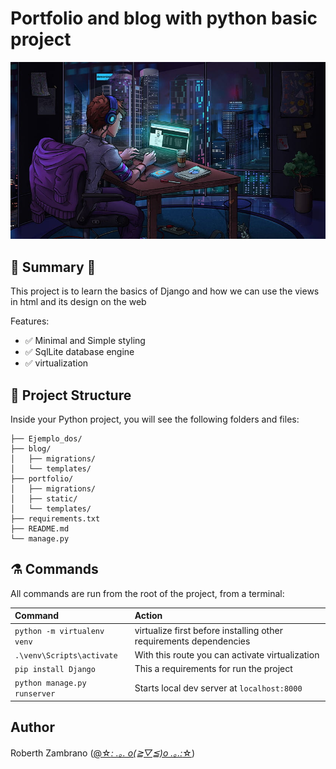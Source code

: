 
# Portfolio and blog with python basic project

![Desktop](./doc/pages3.jpg)

## 🐍 Summary 🐍

This project is to learn the basics of Django and how we can use the views in html and its design on the web

Features:

- ✅ Minimal and Simple styling
- ✅ SqlLite database engine
- ✅ virtualization

## 👻 Project Structure

Inside your Python project, you will see the following folders and files:

```
├── Ejemplo_dos/
├── blog/
│   ├── migrations/
│   └── templates/
├── portfolio/
│   ├── migrations/
│   ├── static/
│   └── templates/
├── requirements.txt
├── README.md
└── manage.py
```

## ⚗️ Commands

All commands are run from the root of the project, from a terminal:

| Command                      | Action                                                            |
| :--------------------------  | :---------------------------------------------------------------- |
| `python -m virtualenv venv`  | virtualize first before installing other requirements dependencies|
| `.\venv\Scripts\activate`    | With this route you can activate virtualization                   |
| `pip install Django`         | This a requirements for run the project                           |
| `python manage.py runserver` | Starts local dev server at `localhost:8000`                       |

## Author

Roberth Zambrano ([@☆*: .｡. o(≧▽≦)o .｡.:*☆](https://github.com/juniorDeveloper8/juniorDeveloper8))

